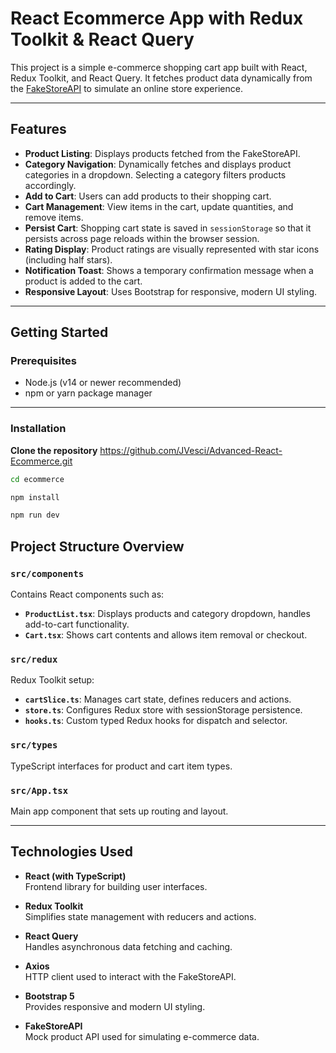# React Ecommerce App with Redux Toolkit & React Query

This project is a simple e-commerce shopping cart app built with React, Redux Toolkit, and React Query. It fetches product data dynamically from the [FakeStoreAPI](https://fakestoreapi.com/) to simulate an online store experience.

---

## Features

- **Product Listing**: Displays products fetched from the FakeStoreAPI.
- **Category Navigation**: Dynamically fetches and displays product categories in a dropdown. Selecting a category filters products accordingly.
- **Add to Cart**: Users can add products to their shopping cart.
- **Cart Management**: View items in the cart, update quantities, and remove items.
- **Persist Cart**: Shopping cart state is saved in `sessionStorage` so that it persists across page reloads within the browser session.
- **Rating Display**: Product ratings are visually represented with star icons (including half stars).
- **Notification Toast**: Shows a temporary confirmation message when a product is added to the cart.
- **Responsive Layout**: Uses Bootstrap for responsive, modern UI styling.

---

## Getting Started

### Prerequisites

- Node.js (v14 or newer recommended)
- npm or yarn package manager

---

### Installation

**Clone the repository**
https://github.com/JVesci/Advanced-React-Ecommerce.git

```bash
cd ecommerce

npm install

npm run dev
```

## Project Structure Overview

### `src/components`
Contains React components such as:

- **`ProductList.tsx`**: Displays products and category dropdown, handles add-to-cart functionality.
- **`Cart.tsx`**: Shows cart contents and allows item removal or checkout.

### `src/redux`
Redux Toolkit setup:

- **`cartSlice.ts`**: Manages cart state, defines reducers and actions.
- **`store.ts`**: Configures Redux store with sessionStorage persistence.
- **`hooks.ts`**: Custom typed Redux hooks for dispatch and selector.

### `src/types`
TypeScript interfaces for product and cart item types.

### `src/App.tsx`
Main app component that sets up routing and layout.

---

## Technologies Used

- **React (with TypeScript)**  
  Frontend library for building user interfaces.

- **Redux Toolkit**  
  Simplifies state management with reducers and actions.

- **React Query**  
  Handles asynchronous data fetching and caching.

- **Axios**  
  HTTP client used to interact with the FakeStoreAPI.

- **Bootstrap 5**  
  Provides responsive and modern UI styling.

- **FakeStoreAPI**  
  Mock product API used for simulating e-commerce data.
